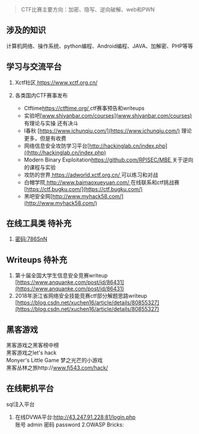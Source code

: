 >CTF比赛主要方向：加密、隐写、逆向破解、web和PWN

## 涉及的知识
计算机网络、操作系统、python编程、Android编程、JAVA、加解密、PHP等等

## 学习与交流平台
1. Xctf社区[ https://www.xctf.org.cn/ ](https://www.xctf.org.cn/)

2. 各类国内CTF赛事发布
    + Ctftime[https://ctftime.org/ ](https://ctftime.org/ )ctf赛事预告和writeups
    + 实验吧[www.shiyanbar.com/courses](www.shiyanbar.com/courses)  有理论与实操 还有决斗
    + I春秋 [https://www.ichunqiu.com/](https://www.ichunqiu.com/)   理论更多，但是有收费
    + 网络信息安全攻防学习平台[http://hackinglab.cn/index.php]((http://hackinglab.cn/index.php)
    + Modern Binary Exploitation[https://github.com/RPISEC/MBE ](https://github.com/RPISEC/MBE )关于逆向的课程与实验
    + 攻防的世界[ https://adworld.xctf.org.cn/ ]( https://adworld.xctf.org.cn/)可以练习和对战
    + 白帽学院[ http://www.baimaoxueyuan.com/ ]( http://www.baimaoxueyuan.com/ )在线联系和ctf挑战赛
[https://ctf.bugku.com/](https://ctf.bugku.com/)
    + 黑吧安全网[http://www.myhack58.com/](http://www.myhack58.com/)
          
## 在线工具类 待补充  
1. [密码:786SnN](https://www.fageka.com/Home/Index/tiqu.html?id=H20190713102948lXAqF51670)

## Writeups  待补充
1. 第十届全国大学生信息安全竞赛writeup [https://www.anquanke.com/post/id/86431](https://www.anquanke.com/post/id/86431)
2. 2018年浙江省网络安全技能竞赛ctf部分解题思路writeup  
[https://blog.csdn.net/xuchen16/article/details/80855327](https://blog.csdn.net/xuchen16/article/details/80855327)

## 黑客游戏

黑客游戏之黑客榜中榜  
黑客游戏之let's hack  
Monyer's Little Game 梦之光芒的小游戏  
黑客丛林之旅http://www.fj543.com/hack/

## 在线靶机平台
sql注入平台 
1. 在线DVWA平台:http://43.247.91.228:81/login.php  
账号 admin
密码 password
2.OWASP Bricks: 


```{.python .input}

```
